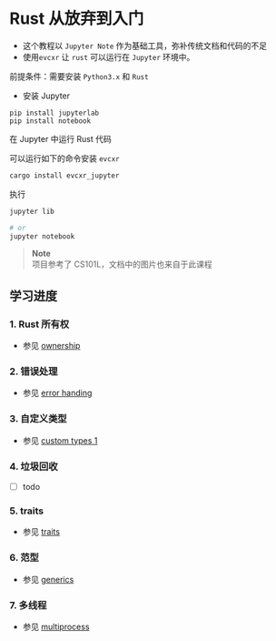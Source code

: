 # Rust 从放弃到入门

- 这个教程以 `Jupyter Note` 作为基础工具，弥补传统文档和代码的不足
- 使用`evcxr` 让 `rust` 可以运行在 `Jupyter` 环境中。

前提条件：需要安装 `Python3.x` 和 `Rust`

- 安装 Jupyter

```
pip install jupyterlab
pip install notebook
```

在 Jupyter 中运行 Rust 代码

可以运行如下的命令安装 `evcxr`

```sh
cargo install evcxr_jupyter
```

执行
```sh
jupyter lib

# or
jupyter notebook
```

> **Note**  
项目参考了 CS101L，文档中的图片也来自于此课程

## 学习进度
### 1. Rust 所有权
- 参见 [ownership](./ownership.ipynb)

### 2. 错误处理
- 参见 [error handing](./error-handling.ipynb)

### 3. 自定义类型
- 参见 [custom types 1](./custom-types-1.ipynb)

### 4. 垃圾回收
- [ ] todo

### 5. traits
- 参见 [traits](./traits.ipynb)

### 6. 范型
- 参见 [generics](./generics.ipynb)

### 7. 多线程
- 参见 [multiprocess](./multiprocess.ipynb)